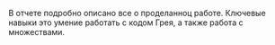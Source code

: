 В отчете подробно описано все о проделанноц работе. Ключевые навыки это умение работать с кодом Грея, а также работа с множествами.
